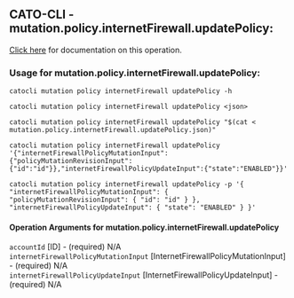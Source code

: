 
## CATO-CLI - mutation.policy.internetFirewall.updatePolicy:
[Click here](https://api.catonetworks.com/documentation/#mutation-mutation.policy.internetFirewall.updatePolicy) for documentation on this operation.

### Usage for mutation.policy.internetFirewall.updatePolicy:

`catocli mutation policy internetFirewall updatePolicy -h`

`catocli mutation policy internetFirewall updatePolicy <json>`

`catocli mutation policy internetFirewall updatePolicy "$(cat < mutation.policy.internetFirewall.updatePolicy.json)"`

`catocli mutation policy internetFirewall updatePolicy '{"internetFirewallPolicyMutationInput":{"policyMutationRevisionInput":{"id":"id"}},"internetFirewallPolicyUpdateInput":{"state":"ENABLED"}}'`

`catocli mutation policy internetFirewall updatePolicy -p '{
    "internetFirewallPolicyMutationInput": {
        "policyMutationRevisionInput": {
            "id": "id"
        }
    },
    "internetFirewallPolicyUpdateInput": {
        "state": "ENABLED"
    }
}'`


#### Operation Arguments for mutation.policy.internetFirewall.updatePolicy ####

`accountId` [ID] - (required) N/A    
`internetFirewallPolicyMutationInput` [InternetFirewallPolicyMutationInput] - (required) N/A    
`internetFirewallPolicyUpdateInput` [InternetFirewallPolicyUpdateInput] - (required) N/A    
